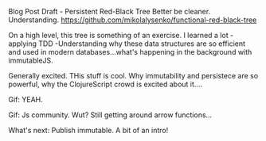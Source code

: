 Blog Post Draft - Persistent Red-Black Tree
Better be cleaner.
Understanding.
https://github.com/mikolalysenko/functional-red-black-tree

On a high level, this tree is something of an exercise. 
I learned a lot
-applying TDD
-Understanding why these data structures are so efficient and used in modern databases...what's happening in the background with immutableJS.

Generally excited. THis stuff is cool.
Why immutability and persistece are so powerful, why the ClojureScript crowd is excited about it....

Gif: YEAH.

Gif: Js community. Wut?
Still getting around arrow functions...

What's next:
Publish immutable. A bit of an intro!


